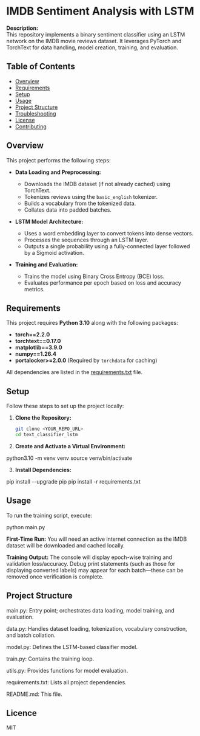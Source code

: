 # IMDB Sentiment Analysis with LSTM

**Description:**  
This repository implements a binary sentiment classifier using an LSTM network on the IMDB movie reviews dataset. It leverages PyTorch and TorchText for data handling, model creation, training, and evaluation.

## Table of Contents
- [Overview](#overview)
- [Requirements](#requirements)
- [Setup](#setup)
- [Usage](#usage)
- [Project Structure](#project-structure)
- [Troubleshooting](#troubleshooting)
- [License](#license)
- [Contributing](#contributing)

## Overview

This project performs the following steps:

- **Data Loading and Preprocessing:**  
  - Downloads the IMDB dataset (if not already cached) using TorchText.
  - Tokenizes reviews using the `basic_english` tokenizer.
  - Builds a vocabulary from the tokenized data.
  - Collates data into padded batches.

- **LSTM Model Architecture:**  
  - Uses a word embedding layer to convert tokens into dense vectors.
  - Processes the sequences through an LSTM layer.
  - Outputs a single probability using a fully-connected layer followed by a Sigmoid activation.

- **Training and Evaluation:**  
  - Trains the model using Binary Cross Entropy (BCE) loss.
  - Evaluates performance per epoch based on loss and accuracy metrics.

## Requirements

This project requires **Python 3.10** along with the following packages:

- **torch==2.2.0**
- **torchtext==0.17.0**
- **matplotlib==3.9.0**
- **numpy==1.26.4**
- **portalocker>=2.0.0** (Required by `torchdata` for caching)

All dependencies are listed in the [requirements.txt](./requirements.txt) file.

## Setup

Follow these steps to set up the project locally:


1. **Clone the Repository:**

   ```bash
   git clone <YOUR_REPO_URL>
   cd text_classifier_lstm


2. **Create and Activate a Virtual Environment:**

python3.10 -m venv venv
source venv/bin/activate

3. **Install Dependencies:**

pip install --upgrade pip
pip install -r requirements.txt


## Usage
To run the training script, execute:

python main.py

  **First-Time Run:**
You will need an active internet connection as the IMDB dataset will be downloaded and cached locally.

  **Training Output:**
The console will display epoch-wise training and validation loss/accuracy. Debug print statements (such as those for displaying converted labels) may appear for each batch—these can be removed once verification is complete.


## Project Structure
main.py:
Entry point; orchestrates data loading, model training, and evaluation.

data.py:
Handles dataset loading, tokenization, vocabulary construction, and batch collation.

model.py:
Defines the LSTM-based classifier model.

train.py:
Contains the training loop.

utils.py:
Provides functions for model evaluation.

requirements.txt:
Lists all project dependencies.

README.md:
This file.


## Licence
MIT
